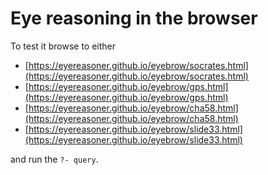 # Eye reasoning in the browser

To test it browse to either

- [https://eyereasoner.github.io/eyebrow/socrates.html](https://eyereasoner.github.io/eyebrow/socrates.html)
- [https://eyereasoner.github.io/eyebrow/gps.html](https://eyereasoner.github.io/eyebrow/gps.html)
- [https://eyereasoner.github.io/eyebrow/cha58.html](https://eyereasoner.github.io/eyebrow/cha58.html)
- [https://eyereasoner.github.io/eyebrow/slide33.html](https://eyereasoner.github.io/eyebrow/slide33.html)

and run the `?- query`.
